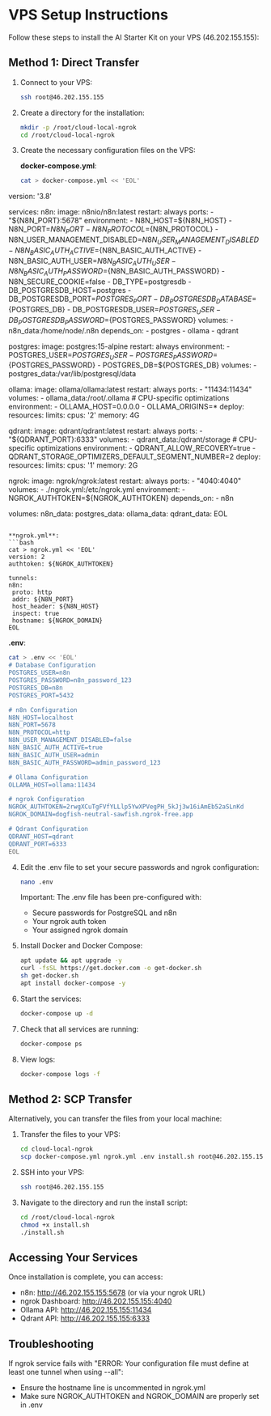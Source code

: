 # VPS Setup Instructions

Follow these steps to install the AI Starter Kit on your VPS (46.202.155.155):

## Method 1: Direct Transfer

1. Connect to your VPS:
   ```bash
   ssh root@46.202.155.155
   ```

2. Create a directory for the installation:
   ```bash
   mkdir -p /root/cloud-local-ngrok
   cd /root/cloud-local-ngrok
   ```

3. Create the necessary configuration files on the VPS:

   **docker-compose.yml**:
   ```bash
   cat > docker-compose.yml << 'EOL'
version: '3.8'

services:
  n8n:
    image: n8nio/n8n:latest
    restart: always
    ports:
      - "${N8N_PORT}:5678"
    environment:
      - N8N_HOST=${N8N_HOST}
      - N8N_PORT=${N8N_PORT}
      - N8N_PROTOCOL=${N8N_PROTOCOL}
      - N8N_USER_MANAGEMENT_DISABLED=${N8N_USER_MANAGEMENT_DISABLED}
      - N8N_BASIC_AUTH_ACTIVE=${N8N_BASIC_AUTH_ACTIVE}
      - N8N_BASIC_AUTH_USER=${N8N_BASIC_AUTH_USER}
      - N8N_BASIC_AUTH_PASSWORD=${N8N_BASIC_AUTH_PASSWORD}
      - N8N_SECURE_COOKIE=false
      - DB_TYPE=postgresdb
      - DB_POSTGRESDB_HOST=postgres
      - DB_POSTGRESDB_PORT=${POSTGRES_PORT}
      - DB_POSTGRESDB_DATABASE=${POSTGRES_DB}
      - DB_POSTGRESDB_USER=${POSTGRES_USER}
      - DB_POSTGRESDB_PASSWORD=${POSTGRES_PASSWORD}
    volumes:
      - n8n_data:/home/node/.n8n
    depends_on:
      - postgres
      - ollama
      - qdrant

  postgres:
    image: postgres:15-alpine
    restart: always
    environment:
      - POSTGRES_USER=${POSTGRES_USER}
      - POSTGRES_PASSWORD=${POSTGRES_PASSWORD}
      - POSTGRES_DB=${POSTGRES_DB}
    volumes:
      - postgres_data:/var/lib/postgresql/data

  ollama:
    image: ollama/ollama:latest
    restart: always
    ports:
      - "11434:11434"
    volumes:
      - ollama_data:/root/.ollama
    # CPU-specific optimizations
    environment:
      - OLLAMA_HOST=0.0.0.0
      - OLLAMA_ORIGINS=*
    deploy:
      resources:
        limits:
          cpus: '2'
          memory: 4G

  qdrant:
    image: qdrant/qdrant:latest
    restart: always
    ports:
      - "${QDRANT_PORT}:6333"
    volumes:
      - qdrant_data:/qdrant/storage
    # CPU-specific optimizations
    environment:
      - QDRANT_ALLOW_RECOVERY=true
      - QDRANT_STORAGE_OPTIMIZERS_DEFAULT_SEGMENT_NUMBER=2
    deploy:
      resources:
        limits:
          cpus: '1'
          memory: 2G

  ngrok:
    image: ngrok/ngrok:latest
    restart: always
    ports:
      - "4040:4040"
    volumes:
      - ./ngrok.yml:/etc/ngrok.yml
    environment:
      - NGROK_AUTHTOKEN=${NGROK_AUTHTOKEN}
    depends_on:
      - n8n

volumes:
  n8n_data:
  postgres_data:
  ollama_data:
  qdrant_data:
EOL
   ```

   **ngrok.yml**:
   ```bash
   cat > ngrok.yml << 'EOL'
version: 2
authtoken: ${NGROK_AUTHTOKEN}

tunnels:
  n8n:
    proto: http
    addr: ${N8N_PORT}
    host_header: ${N8N_HOST}
    inspect: true
    hostname: ${NGROK_DOMAIN}
EOL
   ```

   **.env**:
   ```bash
   cat > .env << 'EOL'
# Database Configuration
POSTGRES_USER=n8n
POSTGRES_PASSWORD=n8n_password_123
POSTGRES_DB=n8n
POSTGRES_PORT=5432

# n8n Configuration
N8N_HOST=localhost
N8N_PORT=5678
N8N_PROTOCOL=http
N8N_USER_MANAGEMENT_DISABLED=false
N8N_BASIC_AUTH_ACTIVE=true
N8N_BASIC_AUTH_USER=admin
N8N_BASIC_AUTH_PASSWORD=admin_password_123

# Ollama Configuration
OLLAMA_HOST=ollama:11434

# ngrok Configuration
NGROK_AUTHTOKEN=2rwgXCuTgFVfYLLlp5YwXPVegPH_5kJj3w16iAmEb52aSLnKd
NGROK_DOMAIN=dogfish-neutral-sawfish.ngrok-free.app

# Qdrant Configuration
QDRANT_HOST=qdrant
QDRANT_PORT=6333
EOL
   ```

4. Edit the .env file to set your secure passwords and ngrok configuration:
   ```bash
   nano .env
   ```
   
   Important: The .env file has been pre-configured with:
   - Secure passwords for PostgreSQL and n8n
   - Your ngrok auth token
   - Your assigned ngrok domain

5. Install Docker and Docker Compose:
   ```bash
   apt update && apt upgrade -y
   curl -fsSL https://get.docker.com -o get-docker.sh
   sh get-docker.sh
   apt install docker-compose -y
   ```

6. Start the services:
   ```bash
   docker-compose up -d
   ```

7. Check that all services are running:
   ```bash
   docker-compose ps
   ```

8. View logs:
   ```bash
   docker-compose logs -f
   ```

## Method 2: SCP Transfer

Alternatively, you can transfer the files from your local machine:

1. Transfer the files to your VPS:
   ```bash
   cd cloud-local-ngrok
   scp docker-compose.yml ngrok.yml .env install.sh root@46.202.155.155:/root/cloud-local-ngrok/
   ```

2. SSH into your VPS:
   ```bash
   ssh root@46.202.155.155
   ```

3. Navigate to the directory and run the install script:
   ```bash
   cd /root/cloud-local-ngrok
   chmod +x install.sh
   ./install.sh
   ```

## Accessing Your Services

Once installation is complete, you can access:

- n8n: http://46.202.155.155:5678 (or via your ngrok URL)
- ngrok Dashboard: http://46.202.155.155:4040
- Ollama API: http://46.202.155.155:11434
- Qdrant API: http://46.202.155.155:6333

## Troubleshooting

If ngrok service fails with "ERROR: Your configuration file must define at least one tunnel when using --all":
- Ensure the hostname line is uncommented in ngrok.yml
- Make sure NGROK_AUTHTOKEN and NGROK_DOMAIN are properly set in .env 